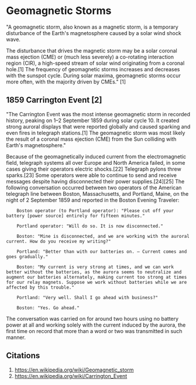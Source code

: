 # Geomagnetic Storms

"A geomagnetic storm, also known as a magnetic storm, is a temporary disturbance of the Earth's magnetosphere caused by a solar wind shock wave.

The disturbance that drives the magnetic storm may be a solar coronal mass ejection (CME) or (much less severely) a co-rotating interaction region (CIR), a high-speed stream of solar wind originating from a coronal hole.[1] The frequency of geomagnetic storms increases and decreases with the sunspot cycle. During solar maxima, geomagnetic storms occur more often, with the majority driven by CMEs." [1]

## 1859 Carrington Event [2]

"The Carrington Event was the most intense geomagnetic storm in recorded history, peaking on 1–2 September 1859 during solar cycle 10. It created strong auroral displays that were reported globally and caused sparking and even fires in telegraph stations.[1] The geomagnetic storm was most likely the result of a coronal mass ejection (CME) from the Sun colliding with Earth's magnetosphere."

Because of the geomagnetically induced current from the electromagnetic field, telegraph systems all over Europe and North America failed, in some cases giving their operators electric shocks.[22] Telegraph pylons threw sparks.[23] Some operators were able to continue to send and receive messages despite having disconnected their power supplies.[24][25] The following conversation occurred between two operators of the American telegraph line between Boston, Massachusetts, and Portland, Maine, on the night of 2 September 1859 and reported in the Boston Evening Traveler:

```
    Boston operator (to Portland operator): "Please cut off your battery [power source] entirely for fifteen minutes."

    Portland operator: "Will do so. It is now disconnected."

    Boston: "Mine is disconnected, and we are working with the auroral current. How do you receive my writing?"

    Portland: "Better than with our batteries on. – Current comes and goes gradually."

    Boston: "My current is very strong at times, and we can work better without the batteries, as the aurora seems to neutralize and augment our batteries alternately, making current too strong at times for our relay magnets. Suppose we work without batteries while we are affected by this trouble."

    Portland: "Very well. Shall I go ahead with business?"

    Boston: "Yes. Go ahead."
```

The conversation was carried on for around two hours using no battery power at all and working solely with the current induced by the aurora, the first time on record that more than a word or two was transmitted in such manner.

## Citations

1. https://en.wikipedia.org/wiki/Geomagnetic_storm
2. https://en.wikipedia.org/wiki/Carrington_Event